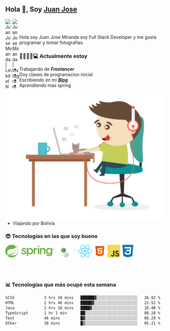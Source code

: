## Hola 👋, Soy [Juan Jose](http://juanjoses.me)

<a href="https://www.linkedin.com/in/juanjosemirandam/">
  <img align="left" alt="Juan Jose Miranda | LinkdeIN" width="22px" src="https://cdn.jsdelivr.net/npm/simple-icons@v3/icons/linkedin.svg" />
</a>

<a href="https://www.instagram.com/juan.jose.miranda/">
  <img align="left" alt="Juan Jose Miranda | Instagram" width="22px" src="https://cdn.jsdelivr.net/npm/simple-icons@v3/icons/instagram.svg" />
</a>

<br /> <br />

Hola soy Juan Jose Miranda soy Full Stack Developer y me gusta programar y tomar fotografias.

<img align="right" alt="GIF" src="./images/gif-juanjose.gif" width="500" max-height="320" />

### 👨‍💻🕵‍♀💻 Actualmente estoy

- Trabajando de ***Freelancer***
- Doy clases de programacion inicial
- Escribiendo en mi ***[Blog](http://juanjoses.me)***
- Aprendiendo mas spring
- Viajando por Bolivia 

### 😎 Tecnologías en las que soy bueno

<code><img alt="Spring" height="40px" src="./images/spring-icon.svg"/></code>
<code><img alt="NodeJS" height="40px" src="./images/nodejs-icon.svg" /></code>
<code><img alt="ReactJS" height="40px" src="./images/react-icon.svg" /></code>
<code><img alt="HTML5" height="40px" src="./images/html-icon.png" /></code>
<code><img alt="JavaScript" height="40px" src="./images/js-icon.png"  /></code>
<code><img alt="CSS3" height="40px" src="./images/css-icon.png" /></code>

<br/><br/>

### 📊 Tecnologías que más ocupé esta semana

<!--START_SECTION:waka-->

```text
SCSS             3 hrs 18 mins   ██████▓░░░░░░░░░░░░░░░░░░   26.92 %
HTML             2 hrs 46 mins   █████▓░░░░░░░░░░░░░░░░░░░   22.52 %
Java             2 hrs 16 mins   ████▓░░░░░░░░░░░░░░░░░░░░   18.40 %
TypeScript       1 hr 1 min      ██░░░░░░░░░░░░░░░░░░░░░░░   08.28 %
Text             46 mins         █▓░░░░░░░░░░░░░░░░░░░░░░░   06.29 %
Other            38 mins         █▒░░░░░░░░░░░░░░░░░░░░░░░   05.21 %
```

<!--END_SECTION:waka-->

<!-- ### 📌🤓 Últimos artículos en mi blog -->